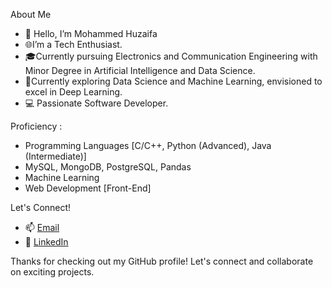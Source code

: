 About Me
- 👋 Hello, I’m Mohammed Huzaifa
- 🌐I’m a Tech Enthusiast.
- 🎓Currently pursuing Electronics and Communication Engineering with Minor Degree in Artificial Intelligence and Data Science.
- 🚀Currently exploring Data Science and Machine Learning, envisioned to excel in Deep Learning.
- 💻 Passionate Software Developer.


Proficiency :
- Programming Languages [C/C++, Python (Advanced), Java (Intermediate)]
- MySQL, MongoDB, PostgreSQL, Pandas
- Machine Learning
- Web Development [Front-End]


Let's Connect!
- 📫 [Email](mailto:mohammedhuzaifa284@gmail.com)
- 💼 [LinkedIn](https://www.linkedin.com/in/mohammedhuzaifamh)

Thanks for checking out my GitHub profile! Let's connect and collaborate on exciting projects.
<!---
HuzaifaMH/HuzaifaMH is a ✨ special ✨ repository because its `README.md` (this file) appears on your GitHub profile.
You can click the Preview link to take a look at your changes.
--->
